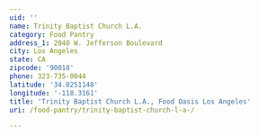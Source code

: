 ```yaml
---
uid: ''
name: Trinity Baptist Church L.A.
category: Food Pantry
address_1: 2040 W. Jefferson Boulevard
city: Los Angeles
state: CA
zipcode: '90018'
phone: 323-735-0044
latitude: '34.0251148'
longitude: '-118.3161'
title: 'Trinity Baptist Church L.A., Food Oasis Los Angeles'
uri: /food-pantry/trinity-baptist-church-l-a-/

---
```

